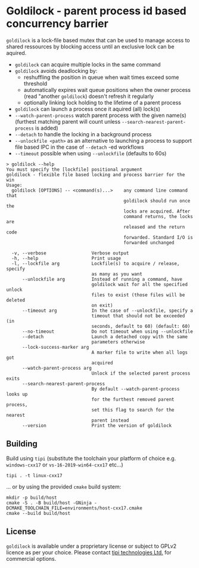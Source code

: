 Goldilock - parent process id based concurrency barrier
=======================================================

`goldilock` is a lock-file based mutex that can be used to manage access to shared ressources by blocking access until an exclusive lock can be aquired.

- `goldilock` can acquire multiple locks in the same command
- `goldilock` avoids deadlocking by:
    - reshuffling the position in queue when wait times exceed some threshold
    - automatically expires wait queue positions when the owner process (read "another `goldilock`) doesn't refresh it regularly
    - optionally linking lock holding to the lifetime of a parent process
- `goldilock` can launch a process once it aquired (all) lock(s)
- `--watch-parent-process` watch parent process with the given name(s) (furthest matching parent will count unless `--search-nearest-parent-process` is added)
- `--detach` to handle the locking in a background process
- `--unlockfile <path>` as an alternative to launching a process to support file based IPC in the case of `--detach` -ed workflows
- `--timeout` possible when using `--unlockfile` (defaults to 60s)


```help
> goldilock --help                 
You must specify the [lockfile] positional argument
goldilock - flexible file based locking and process barrier for the win
Usage:
  goldilock [OPTIONS] -- <command(s)...>    any command line command that
                                            goldilock should run once the 
                                            locks are acquired. After 
                                            command returns, the locks are
                                            released and the return code
                                            forwarded. Standard I/O is 
                                            forwarded unchanged

  -v, --verbose                 Verbose output
  -h, --help                    Print usage
  -l, --lockfile arg            Lockfile(s) to acquire / release, specify 
                                as many as you want
      --unlockfile arg          Instead of running a command, have 
                                goldilock wait for all the specified unlock 
                                files to exist (those files will be deleted 
                                on exit)
      --timeout arg             In the case of --unlockfile, specify a 
                                timeout that should not be exceeded (in 
                                seconds, default to 60) (default: 60)
      --no-timeout              Do not timeout when using --unlockfile
      --detach                  Launch a detached copy with the same 
                                parameters otherwise
      --lock-success-marker arg
                                A marker file to write when all logs got 
                                acquired
      --watch-parent-process arg
                                Unlock if the selected parent process exits
      --search-nearest-parent-process
                                By default --watch-parent-process looks up 
                                for the furthest removed parent process, 
                                set this flag to search for the nearest 
                                parent instead
      --version                 Print the version of goldilock
```

Building
--------

Build using `tipi` (substitute the toolchain your platform of choice e.g. `windows-cxx17` or `vs-16-2019-win64-cxx17` etc...)

```shell
tipi . -t linux-cxx17
```

... or by using the provided `cmake` build system:

```shell
mkdir -p build/host
cmake -S . -B build/host -GNinja -DCMAKE_TOOLCHAIN_FILE=environments/host-cxx17.cmake
cmake --build build/host
```


License
-------

`goldilock` is available under a proprietary license or subject to GPLv2 licence as per your choice. Please contact [tipi technologies Ltd.](https://tipi.build/) for commercial options.

